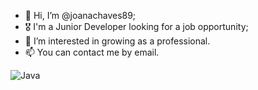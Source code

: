 - 👋 Hi, I’m @joanachaves89;
- 🎖 I'm a Junior Developer looking for a job opportunity;
- 👀 I’m interested in growing as a professional.
- 📫 You can contact me by email.

<img src="[URL_da_Imagem](https://logos-world.net/wp-content/uploads/2022/07/Java-Logo.jpg)https://logos-world.net/wp-content/uploads/2022/07/Java-Logo.jpg" alt="Java">



